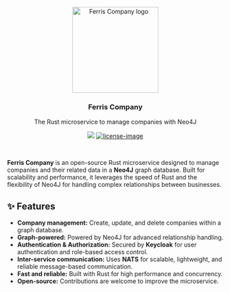 <p align="center">
  <a href="https://github.com/libreconnect/ferriscompany">
    <img src="https://upload.wikimedia.org/wikipedia/commons/thumb/0/0f/Original_Ferris.svg/2560px-Original_Ferris.svg.png" width="200px" alt="Ferris Company logo" />
  </a>
</p>

<h3 align="center">Ferris Company</h3>
<p align="center">The Rust microservice to manage companies with Neo4J</p>

<div align="center">

![][rust-image]
[![license-image]][license-url]

</div>


<br />

**Ferris Company** is an open-source Rust microservice designed to manage companies and their related data in a **Neo4J** graph database. Built for scalability and performance, it leverages the speed of Rust and the flexibility of Neo4J for handling complex relationships between businesses.

## ✨ Features

- **Company management:** Create, update, and delete companies within a graph database.
- **Graph-powered:** Powered by Neo4J for advanced relationship handling.
- **Authentication & Authorization:** Secured by **Keycloak** for user authentication and role-based access control.
- **Inter-service communication:** Uses **NATS** for scalable, lightweight, and reliable message-based communication.
- **Fast and reliable:** Built with Rust for high performance and concurrency.
- **Open-source:** Contributions are welcome to improve the microservice.


[rust-image]: https://img.shields.io/badge/Rust-000000?style=for-the-badge&logo=rust&logoColor=white
[license-url]: LICENSE.md
[license-image]: https://img.shields.io/badge/License-Apache_2.0-196f3d?style=for-the-badge&logo=apache&logoColor=white